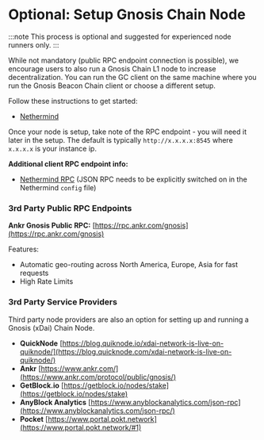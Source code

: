 ---
---

# Optional: Setup Gnosis Chain Node

:::note
This process is optional and suggested for experienced node runners only.
:::

While not mandatory (public RPC endpoint connection is possible), we encourage users to also run a Gnosis Chain L1 node to increase decentralization. You can run the GC client on the same machine where you run the Gnosis Beacon Chain client or choose a different setup.

Follow these instructions to get started:

* [Nethermind](/validators/client/nethermind-node-setup)

Once your node is setup, take note of the RPC endpoint - you will need it later in the setup. The default is typically `http://x.x.x.x:8545` where `x.x.x.x` is your instance ip.

**Additional client RPC endpoint info:**

* [Nethermind RPC](https://docs.nethermind.io/nethermind/ethereum-client/json-rpc) (JSON RPC needs to be explicitly switched on in the Nethermind `config` file)

### 3rd Party Public RPC Endpoints

**Ankr Gnosis Public RPC:** [https://rpc.ankr.com/gnosis](https://rpc.ankr.com/gnosis)

Features:

* Automatic geo-routing across North America, Europe, Asia for fast requests
* High Rate Limits

### 3rd Party Service Providers

Third party node providers are also an option for setting up and running a Gnosis (xDai) Chain Node.

* **QuickNode** [https://blog.quiknode.io/xdai-network-is-live-on-quiknode/](https://blog.quicknode.com/xdai-network-is-live-on-quiknode/)
* **Ankr** [https://www.ankr.com/](https://www.ankr.com/protocol/public/gnosis/)
* **GetBlock.io** [https://getblock.io/nodes/stake](https://getblock.io/nodes/stake)
* **AnyBlock Analytics** [https://www.anyblockanalytics.com/json-rpc](https://www.anyblockanalytics.com/json-rpc/)
* **Pocket** [https://www.portal.pokt.network](https://www.portal.pokt.network/#1)
